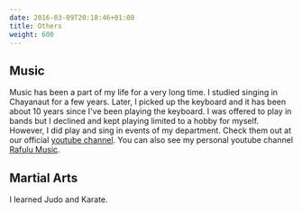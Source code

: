 ```yaml
---
date: 2016-03-09T20:10:46+01:00
title: Others
weight: 600
---
```


## Music

Music has been a part of my life for a very long time. I studied singing in Chayanaut for a few years. Later, I picked up the keyboard and it has been about 10 years since I've been playing the keyboard. I was offered to play in bands but I declined and kept playing limited to a hobby for myself. However, I did play and sing in events of my department. Check them out at our official [youtube channel](https://www.youtube.com/channel/UC8EQjl_yJh7MCHV7p7SCk0g). You can also see my personal youtube channel [Rafulu Music](https://www.youtube.com/channel/UCm06Y0e-rYROhZ76-GLtYTQ).

## Martial Arts

I learned Judo and Karate.